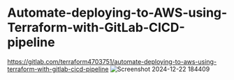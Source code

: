 # Automate-deploying-to-AWS-using-Terraform-with-GitLab-CICD-pipeline


https://gitlab.com/terraform4703751/automate-deploying-to-aws-using-terraform-with-gitlab-cicd-pipeline
![Screenshot 2024-12-22 184409](https://github.com/user-attachments/assets/3c2886bd-f52c-4581-a6bf-030d2cc2c452)

